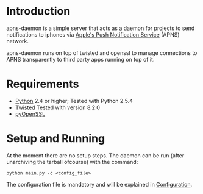 # Introduction #

apns-daemon is a simple server that acts as a daemon for projects to send notifications to iphones via [Apple's Push Notification Service](http://developer.apple.com/IPhone/library/documentation/NetworkingInternet/Conceptual/RemoteNotificationsPG/ApplePushService/ApplePushService.html) (APNS) network.

apns-daemon runs on top of twisted and openssl to manage connections to APNS transparently to third party apps running on top of it.

# Requirements #

  * [Python](http://python.org) 2.4 or higher; Tested with Python 2.5.4
  * [Twisted](http://twistedmatrix.com) Tested with version 8.2.0
  * [pyOpenSSL](https://launchpad.net/pyopenssl)


# Setup and Running #
At the moment there are no setup steps.  The daemon can be run (after unarchiving the tarball ofcourse) with the command:
```
python main.py -c <config_file>
```

The configuration file is mandatory and will be explained in [Configuration](Configuration.md).